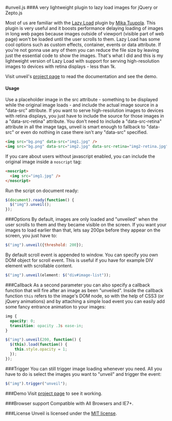 #unveil.js
###A very lightweight plugin to lazy load images for jQuery or Zepto.js



Most of us are familiar with the [Lazy Load](http://www.appelsiini.net/projects/lazyload) plugin by [Mika Tuupola](http://www.appelsiini.net/).
This plugin is very useful and it boosts performance delaying loading of images in long web pages because images outside of viewport (visible part of web page) won't be loaded until the user scrolls to them.
Lazy Load has some cool options such as custom effects, container, events or data attribute. If you're not gonna use any of them you can reduce the file size by leaving just the essential code to show the images.
That's what I did and this is my lightweight version of Lazy Load with support for serving high-resolution images to devices with retina displays - less than 1k.

Visit unveil's [project page](http://luis-almeida.github.com/unveil/) to read the documentation and see the demo.



#### Usage
Use a placeholder image in the src attribute - something to be displayed while the original image loads - and include the actual image source in a "data-src" attribute.
If you want to serve high-resolution images to devices with retina displays, you just have to include the source for those images in a "data-src-retina" attribute.
You don't need to include a "data-src-retina" attribute in all the image tags, unveil is smart enough to fallback to "data-src" or even do nothing in case there isn't any "data-src" specified.
```html
<img src="bg.png" data-src="img1.jpg" />
<img src="bg.png" data-src="img2.jpg" data-src-retina="img2-retina.jpg" />
```
If you care about users without javascript enabled, you can include the original image inside a ```noscript``` tag:
```html
<noscript>
  <img src="img1.jpg" />
</noscript>
```
Run the script on document ready:
```javascript
$(document).ready(function() {
  $("img").unveil();
});
```



###Options
By default, images are only loaded and "unveiled" when the user scrolls to them and they became visible on the screen.
If you want your images to load earlier than that, lets say 200px before they appear on the screen, you just have to:
```javascript
$("img").unveil({threshold: 200});
```

By default scroll event is appended to window. You can specify you own DOM object for scroll event. This is useful if you have for example DIV element with scrollable content.
```javascript
$("img").unveil(element: $("div#image-list"));
```

###Callback
As a second parameter you can also specify a callback function that will fire after an image as been "unveiled".
Inside the callback function ```this``` refers to the image's DOM node, so with the help of CSS3 (or jQuery animations) and by attaching a simple load event you can easily add some fancy entrance animation to your images:
```css
img {
  opacity: 0;
  transition: opacity .3s ease-in;
}
```
```javascript
$("img").unveil(200, function() {
  $(this).load(function() {
    this.style.opacity = 1;
  });
});
```



###Trigger
You can still trigger image loading whenever you need.
All you have to do is select the images you want to "unveil" and trigger the event:
```javascript
$("img").trigger("unveil");
```



###Demo
Visit [project page](http://luis-almeida.github.com/unveil/) to see it working.



###Browser support
Compatible with All Browsers and IE7+.


###License
Unveil is licensed under the [MIT license](http://opensource.org/licenses/MIT).
